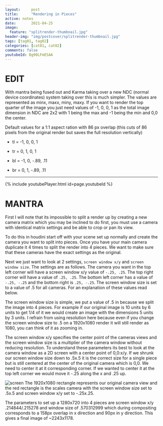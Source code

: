 ```yaml
---
layout:     post
title:      "Rendering in Pieces"
active: notes
date:       2021-04-25
image:
  feature: "splitrender-thumbnail.jpg"
header-img: "img/postcover/splitrender-thumbnail.jpg"
tags: [tag01, tag02]
categories: [cat01, cat02]
comments: false
youtubeId: Bg90LFmESAA
---
```


# EDIT #

With mantra being fused out and Karma taking over a new NDC (normal device coordinates) system taking over this is much simpler. The values are represented as minx, maxx, miny, maxy. If you want to render the top quarter of the image you just need values of -1, 0, 0, 1 as the total image dimension in NDC are 2x2 with 1 being the max and -1 being the min and 0,0 the center.

Default values for a 1:1 aspect ration with 86 px overlap (this cuts of 86 pixels from the original render but saves the full resolution vertically)

- tl = -1, 0, 0, 1

- tr = 0, 1, 0, 1

- bl = -1, 0, -.89, .11

- br = 0, 1, -.89, .11

---

{% include youtubePlayer.html id=page.youtubeId %}

# MANTRA

First I will note that its impossible to split a render up by creating a new camera matrix which you may be inclined to do first, you must use a camera with identical matrix settings and be able to crop or pan its view.

To do this in houdini start off with your scene set up normally and create the camera you want to split into pieces. Once you have your main camera duplicate it 4 times to split the render into 4 pieces. We want to make sure that these cameras have the exact settings as the original. 

Next we just want to look at 2 settings, `screen window x/y` and `screen window size`. The settings are as follows. The camera you want in the top left corner will have a screen window x/y value of `-.25, .25`. The top right corner will have a value of `.25, .25`. The bottom left corner has a value of `-.25, -.25` and the bottom right is `.25, -.25`. The screen window size is set to a value of .5 for all cameras. For an explanation of these values read below.


The screen window size is simple, we put a value of .5 in because we split the image into 4 pieces. For example if our original image is 10 units by 6 units to get 1/4 of it we would create an image with the dimensions 5 units by 3 units. I refrain from using resolution here because even if you change the screen window size to .5 on a 1920x1080 render it will still render as 1080, you can think of it as zooming in. 

The screen window x/y specifies the center point of the cameras views and the screen window size is a multiplier of the camera window without reducing resolution. To understand these parameters its best to look at the camera window as a 2D screen with a center point of 0,0:x/y. If we shrunk our screen window size down to .5x.5 it is the correct size for a single piece but is still centered at the center of the original camera which is 0,0. We need to center it at it corresponding corner. If we wanted to center it at the top left corner we would move it -.25 along the x and .25 up. 

![screen](..\..\img\notes\screen-layout.jpg)
The 1920x1080 rectangle represents our original camera view and the red rectangle is the scales camera with the screen window size set to .5x.5 and screen window x/y set to -.25x.25.

The parameters to set up a 1280x720 into 4 pieces are screen window x/y .214844/.215278 and window size of .570312999 which during compositing corresponds to a 158px overlap in x direction and 90px in y direction. This gives a final image of ~2243x1178.
